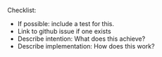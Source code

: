 Checklist:

* If possible: include a test for this.
* Link to github issue if one exists
* Describe intention: What does this achieve?
* Describe implementation: How does this work?
